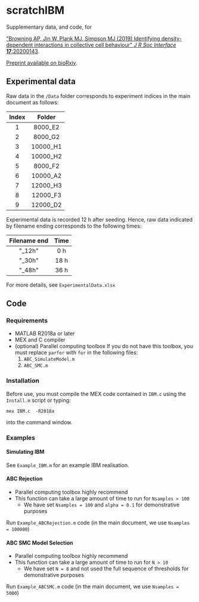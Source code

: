 # scratchIBM

Supplementary data, and code, for 

["Browning AP, Jin W, Plank MJ, Simpson MJ (2019) Identifying density-dependent interactions in collective cell behaviour" _J R Soc Interface_ __17__:20200143](https://royalsocietypublishing.org/doi/10.1098/rsif.2020.0143#d3e4763).

[Preprint available on bioRxiv](https://www.biorxiv.org/content/10.1101/811257v1).


## Experimental data
Raw data in the `/Data` folder corresponds to experiment indices in the main document as follows:

| Index |  Folder  |
|:-----:|:--------:|
|   1   |  8000_E2 |
|   2   |  8000_G2 |
|   3   | 10000_H1 |
|   4   | 10000_H2 |
|   5   |  8000_F2 |
|   6   | 10000_A2 |
|   7   | 12000_H3 |
|   8   | 12000_F3 |
|   9   | 12000_D2 |

Experimental data is recorded 12 h after seeding. Hence, raw data indicated by filename ending corresponds to the following times:
 
 | Filename end | Time |
 |:------------:|:----:|
 |    "_12h"    |  0 h |
 |    "_30h"    | 18 h |
 |    "_48h"    | 36 h |


For more details, see `ExperimentalData.xlsx`


## Code

### Requirements
* MATLAB R2018a or later
* MEX and C compiler
* (optional) Parallel computing toolbox
      If you do not have this toolbox, you must replace `parfor` with `for` in the following files:
	1. `ABC_SimulateModel.m`
	2. `ABC_SMC.m`
  
  
### Installation

Before use, you must compile the MEX code contained in `IBM.c` using the 
`Install.m` script or typing:

    mex IBM.c  -R2018a
    
into the command window.


### Examples

#### Simulating IBM
See `Example_IBM.m` for an example IBM realisation.

#### ABC Rejection
* Parallel computing toolbox highly recommend
* This function can take a large amount of time to run for `Nsamples > 100`
  * We have set `Nsamples = 100` and `alpha = 0.1` for demonstrative purposes

Run `Example_ABCRejection.m` code (in the main document, we use `Nsamples = 100000`)

#### ABC SMC Model Selection
* Parallel computing toolbox highly recommend
* This function can take a large amount of time to run for `N > 10`
  * We have set `N = 8` and not used the full sequence of thresholds for demonstrative purposes

Run `Example_ABCSMC.m` code (in the main document, we use `Nsamples = 5000`)

